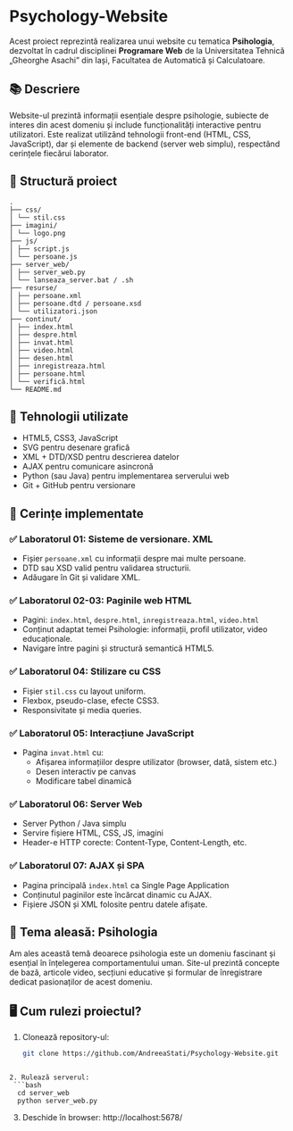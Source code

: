 # Psychology-Website

Acest proiect reprezintă realizarea unui website cu tematica **Psihologia**, dezvoltat în cadrul disciplinei **Programare Web** de la Universitatea Tehnică „Gheorghe Asachi” din Iași, Facultatea de Automatică și Calculatoare.

## 📚 Descriere

Website-ul prezintă informații esențiale despre psihologie, subiecte de interes din acest domeniu și include funcționalități interactive pentru utilizatori. Este realizat utilizând tehnologii front-end (HTML, CSS, JavaScript), dar și elemente de backend (server web simplu), respectând cerințele fiecărui laborator.

## 🧩 Structură proiect
```plaintext
.
├── css/
│ └── stil.css
├── imagini/
│ └── logo.png
├── js/
│ ├── script.js
│ └── persoane.js
├── server_web/
│ ├── server_web.py
│ └── lanseaza_server.bat / .sh
├── resurse/
│ ├── persoane.xml
│ ├── persoane.dtd / persoane.xsd
│ └── utilizatori.json
├── continut/
│ ├── index.html
│ ├── despre.html
│ ├── invat.html
│ ├── video.html
│ ├── desen.html
│ ├── inregistreaza.html
│ ├── persoane.html
│ └── verifică.html
└── README.md
```

## 🔧 Tehnologii utilizate

- HTML5, CSS3, JavaScript
- SVG pentru desenare grafică
- XML + DTD/XSD pentru descrierea datelor
- AJAX pentru comunicare asincronă
- Python (sau Java) pentru implementarea serverului web
- Git + GitHub pentru versionare

## 🔎 Cerințe implementate

### ✅ Laboratorul 01: Sisteme de versionare. XML
- Fișier `persoane.xml` cu informații despre mai multe persoane.
- DTD sau XSD valid pentru validarea structurii.
- Adăugare în Git și validare XML.

### ✅ Laboratorul 02-03: Paginile web HTML
- Pagini: `index.html`, `despre.html`, `inregistreaza.html`, `video.html`
- Conținut adaptat temei Psihologie: informații, profil utilizator, video educaționale.
- Navigare între pagini și structură semantică HTML5.

### ✅ Laboratorul 04: Stilizare cu CSS
- Fișier `stil.css` cu layout uniform.
- Flexbox, pseudo-clase, efecte CSS3.
- Responsivitate și media queries.

### ✅ Laboratorul 05: Interacțiune JavaScript
- Pagina `invat.html` cu:
  - Afișarea informațiilor despre utilizator (browser, dată, sistem etc.)
  - Desen interactiv pe canvas
  - Modificare tabel dinamică

### ✅ Laboratorul 06: Server Web
- Server Python / Java simplu
- Servire fișiere HTML, CSS, JS, imagini
- Header-e HTTP corecte: Content-Type, Content-Length, etc.

### ✅ Laboratorul 07: AJAX și SPA
- Pagina principală `index.html` ca Single Page Application
- Conținutul paginilor este încărcat dinamic cu AJAX.
- Fișiere JSON și XML folosite pentru datele afișate.

## 🧠 Tema aleasă: Psihologia

Am ales această temă deoarece psihologia este un domeniu fascinant și esențial în înțelegerea comportamentului uman. Site-ul prezintă concepte de bază, articole video, secțiuni educative și formular de înregistrare dedicat pasionaților de acest domeniu.

## 🖥️ Cum rulezi proiectul?

1. Clonează repository-ul:
   ```bash
   git clone https://github.com/AndreeaStati/Psychology-Website.git
  ```

2. Rulează serverul:
   ```bash
    cd server_web
    python server_web.py
  ```

3. Deschide în browser:
http://localhost:5678/


